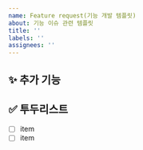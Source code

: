 ```yaml
---
name: Feature request(기능 개발 템플릿)
about: 기능 이슈 관련 템플릿
title: ''
labels: ''
assignees: ''
---
```


## ✨ 추가 기능

<!-- 어떤 기능을 개발 -->


## ✅ 투두리스트

- [ ] item
- [ ] item
